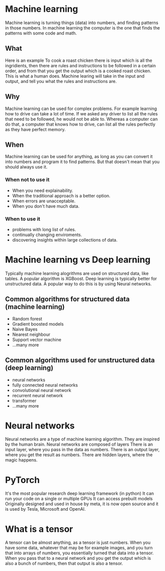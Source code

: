 # Machine learning
Machine learning is turning things (data) into numbers, and finding patterns in those numbers.
In machine learning the computer is the one that finds the patterns with some code and math.
## What
Here is an example
To cook a roast chicken there is input which is all the ingridients, then there are rules and instructions to be followed in a certain order, and from that you get the output which is a cooked roast chicken. This is what a human does. 
Machine learing will take in the input and output, and tell you what the rules and instructions are. 
## Why
Machine learning can be used for complex problems. For example learning how to drive can take a lot of time. If we asked any driver to list all the rules that need to be followed, he would not be able to. Whereas a computer can do that, a computer that knows how to drive, can list all the rules perfectly as they have perfect memory.
## When
Machine learning can be used for anything, as long as you can convert it into numbers and program it to find patterns. But that doesn't mean that you should always use it.
### When not to use it
- When you need explainability.
- When the traditional approach is a better option.
- When errors are unacceptable.
- When you don't have much data.
### When to use it
- problems with long list of rules.
- continually changing enviroments.
- discovering insights within large collections of data.
# Machine learning vs Deep learning
Typically machine learning alogrithms are used on structured data, like tables. A popular algorithm is XGBoost.
Deep learning is typically better for unstructured data. A popular way to do this is by using Neural networks.
## Common algorithms for structured data (machine learning)
- Random forest
- Gradient boosted models
- Naive Bayes
- Nearest neighbour
- Support vector machine
- ...many more
## Common algorithms used for unstructured data (deep learning)
- neural networks
- fully connected neural networks
- convolutional neural network
- recurrent neural network
- transformer
- ...many more
# Neural networks
Neural networks are a type of machine learning algorithm. They are inspired by the human brain.
Neural networks are composed of layers
There is an input layer, where you pass in the data as numbers.
There is an output layer, where you get the result as numbers.
There are hidden layers, where the magic happens.
# PyTorch
It's the most popular research deep learning framework (in python)
It can run your code on a single or multiple GPUs
It can access prebuilt models
Originally designed and used in house by meta, it is now open source and it is used by Tesla, Microsoft and OpenAI.
# What is a tensor
A tensor can be almost anything, as a tensor is just numbers. When you have some data, whatever that may be for example images, and you turn that into arrays of numbers, you essentially turned that data into a tensor. When you pass that to a neural network and you get the output which is also a bunch of numbers, then that output is also a tensor.